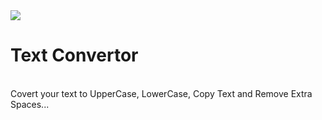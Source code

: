 
<img src="text.jpg"> 

<h1> Text Convertor </h1> 

<br>
Covert your text to  UpperCase, LowerCase, Copy Text and Remove Extra Spaces...
